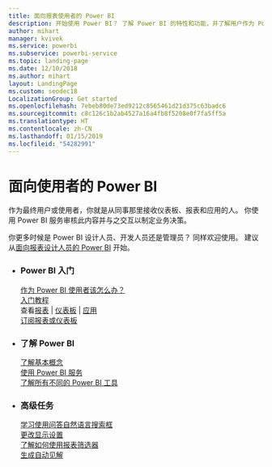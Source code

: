 ```yaml
---
title: 面向报表使用者的 Power BI
description: 开始使用 Power BI？ 了解 Power BI 的特性和功能，并了解用户作为 Power BI 使用者或最终用户可以使用它们执行哪些操作。
author: mihart
manager: kvivek
ms.service: powerbi
ms.subservice: powerbi-service
ms.topic: landing-page
ms.date: 12/10/2018
ms.author: mihart
layout: LandingPage
ms.custom: seodec18
LocalizationGroup: Get started
ms.openlocfilehash: 7ebeb80de73ed9212c8565461d21d375c63badc6
ms.sourcegitcommit: c8c126c1b2ab4527a16a4fb8f5208e0f7fa5ff5a
ms.translationtype: HT
ms.contentlocale: zh-CN
ms.lasthandoff: 01/15/2019
ms.locfileid: "54282991"
---
```

# <a name="power-bi-for-consumers"></a>面向使用者的 Power BI
作为最终用户或使用者，你就是从同事那里接收仪表板、报表和应用的人。 你使用 Power BI 服务审核此内容并与之交互以制定业务决策。

你更多时候是 Power BI 设计人员、开发人员还是管理员？ 同样欢迎使用。 建议从[面向报表设计人员的 Power BI](../power-bi-creator-landing.md) 开始。

<ul class="panelContent cardsF"> 
              <li> 
                             <div class="cardSize"> 
                                           <div class="cardPadding"> 
                                                          <div class="card"> 
                                                                        <div class="cardText"> 
                                                                                      <h3>Power BI 入门</h3> 
                                                                                      <p></p>
                                                                                            <a href="end-user-consumer.md">作为 Power BI 使用者该怎么办？</a><br/> 
                                                                                            <a href="../service-get-started.md">入门教程</a><br/>
查看<a href="end-user-report-open.md">报表</a> | <a href="end-user-dashboard-open.md">仪表板</a> | <a href="end-user-apps.md">应用</a><br/> 
                                                                                            <!--<a href="end-user-collaborate.md">Collaborate</a><br/> -->
                                                                                            <a href="end-user-subscribe.md">订阅报表或仪表板</a><br/> 
                                                                        </div> 
                                                          </div> 
                                           </div> 
                             </div> 
              </li>
              <li> 
                             <div class="cardSize"> 
                                           <div class="cardPadding"> 
                                                          <div class="card"> 
                                                                        <div class="cardText"> 
                                                                                      <h3>了解 Power BI</h3> 
                                                                                      <p></p>
                                                                                            <a href="end-user-basic-concepts.md">了解基本概念</a><br/>
                                                                                            <a href="end-user-experience.md">使用 Power BI 服务</a><br/> 
                                                                                            <a href="../power-bi-overview.md">了解所有不同的 Power BI 工具</a><br/> 
                                                                                            <!--<a href="end-user-faq.md">FAQ: Frequently Asked Questions</a> -->
                                                                        </div> 
                                                          </div> 
                                           </div> 
                             </div> 
              </li>
              <li> 
                             <div class="cardSize"> 
                                           <div class="cardPadding"> 
                                                          <div class="card"> 
                                                                        <div class="cardText"> 
                                                                                      <h3>高级任务</h3> 
                                                                                      <p></p>
                                                                                            <a href="end-user-q-and-a.md">学习使用问答自然语言搜索框</a><br/> 
                                                                                            <a href="end-user-focus.md">更改显示设置</a><br/> 
                                                                                            <a href="end-user-report-filter.md">了解如何使用报表筛选器</a><br> 
                                                                                            <a href="end-user-insights.md">生成自动见解</a><br/> 
                                                                        </div> 
                                                          </div> 
                                           </div> 
                             </div> 
              </li>
</ul>


